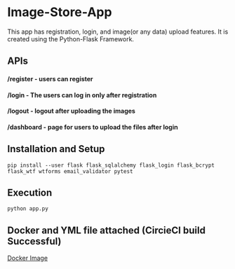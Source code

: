 # Image-Store-App 
This app has registration, login, and image(or any data) upload features. It is created using the Python-Flask Framework.

## APIs

#### /register - users can register 
#### /login    - The users can log in only after registration
#### /logout   - logout after uploading the images
#### /dashboard   - page for users to upload the files after login


## Installation and Setup

```
pip install --user flask flask_sqlalchemy flask_login flask_bcrypt flask_wtf wtforms email_validator pytest
```

## Execution

```
python app.py
```


## Docker and YML file attached (CircieCI build Successful)
[Docker Image](https://hub.docker.com/repository/docker/charulsjsu/img-store-app/general)



